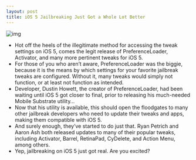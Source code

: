 ```yaml
---
layout: post
title: iOS 5 Jailbreaking Just Got a Whole Lot Better
---
```

![img](http://media.idownloadblog.com/wp-content/uploads/2011/10/PreferenceLoader-Updated-for-iOS-5.png)
* Hot off the heels of the illegitimate method for accessing the tweak settings on iOS 5, comes the legit release of PreferenceLoader, Activator, and many more pertinent tweaks for iOS 5.
* For those of you who aren’t aware, PreferenceLoader was the biggie, because it is the means by which settings for your favorite jailbreak tweaks are configured. Without it, many tweaks would simply not function, or at least not function as intended.
* Developer, Dustin Howett, the creator of PreferenceLoader, had been waiting until iOS 5 got closer to final, prior to releasing his much-needed Mobile Substrate utility…
* Now that his utility is available, this should open the floodgates to many other jailbreak developers who need to update their tweaks and apps, making them compatible with iOS 5.
* And surely enough, they’ve started to do just that. Ryan Petrich and Aaron Ash both released updates to many of their popular tweaks, including Activator, Barrel, RetinaPad, CyDelete, and Action Menu, among others.
* Yep, jailbreaking on iOS 5 just got real. Are you excited?

